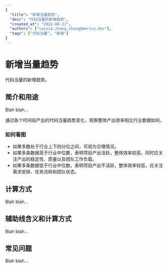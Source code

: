 ```yaml
---
{
  "title": "新增当量趋势",
  "desc": "代码当量的新增趋势",
  "created_at": "2022-08-22",
  "authors": ["caixia.zhang.zhang@merico.dev"],
  "tags": ["代码当量", "新增"]
}
---
```

# 新增当量趋势

代码当量的新增趋势。

## 简介和用途

Blah blah...

<div data-section="abstract">

通过各个时间段产出的代码当量趋势变化，观察整体产出效率相比行业数据如何。

<div data-section="how-to-read-chart">

### 如何看图

- 如果多数处于行业上下四分位之间，可视为合理情况。
- 如果多条数据高于行业中位数，表明项目产出活跃，整体效率较高，同时应关注产出的稳定性、质量以及团队工作负载。
- 如果多条数据低于行业中位数，表明项目产出不活跃，整体效率较低，应关注需求安排、任务流转和团队状态。

</div>

</div>

## 计算方式

Blah blah...

## 辅助线含义和计算方式

Blah blah...

## 常见问题

Blah blah...
